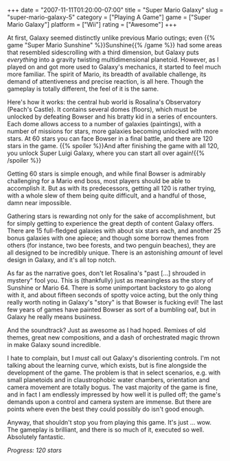 +++
date = "2007-11-11T01:20:00-07:00"
title = "Super Mario Galaxy"
slug = "super-mario-galaxy-5"
category = ["Playing A Game"]
game = ["Super Mario Galaxy"]
platform = ["Wii"]
rating = ["Awesome"]
+++

At first, Galaxy seemed distinctly unlike previous Mario outings; even {{% game "Super Mario Sunshine" %}}Sunshine{{% /game %}} had some areas that resembled sidescrolling with a third dimension, but Galaxy puts <i>everything</i> into a gravity twisting multidimensional planetoid.  However, as I played on and got more used to Galaxy's mechanics, it started to feel much more familiar.  The spirit of Mario, its breadth of available challenge, its demand of attentiveness and precise reaction, is all here.  Though the gameplay is totally different, the feel of it is the same.

Here's how it works: the central hub world is Rosalina's Observatory (Peach's Castle).  It contains several domes (floors), which must be unlocked by defeating Bowser and his bratty kid in a series of encounters.  Each dome allows access to a number of galaxies (paintings), with a number of missions for stars, more galaxies becoming unlocked with more stars.  At 60 stars you can face Bowser in a final battle, and there are 120 stars in the game.  {{% spoiler %}}And after finishing the game with all 120, you unlock Super Luigi Galaxy, where you can start all over again!{{% /spoiler %}}

Getting 60 stars is simple enough, and while final Bowser is admirably challenging for a Mario end boss, most players should be able to accomplish it.  But as with its predecessors, getting all 120 is rather trying, with a whole slew of them being quite difficult, and a handful of those, damn near impossible.

Gathering stars is rewarding not only for the sake of accomplishment, but for simply getting to experience the great depth of content Galaxy offers.  There are 15 full-fledged galaxies with about six stars each, and another 25 bonus galaxies with one apiece; and though some borrow themes from others (for instance, two bee forests, and two penguin beaches), they are all designed to be incredibly unique.  There is an astonishing <i>amount</i> of level design in Galaxy, and it's all top notch.

As far as the narrative goes, don't let Rosalina's "past [...] shrouded in mystery" fool you.  This is (thankfully) just as meaningless as the story of Sunshine or Mario 64.  There is some unimportant backstory to go along with it, and about fifteen seconds of spotty voice acting, but the only thing really worth noting in Galaxy's "story" is that Bowser is fucking evil!  The last few years of games have painted Bowser as sort of a bumbling oaf, but in Galaxy he really means business.

And the soundtrack?  Just as awesome as I had hoped.  Remixes of old themes, great new compositions, and a dash of orchestrated magic thrown in make Galaxy sound incredible.

I hate to complain, but I <i>must</i> call out Galaxy's disorienting controls.  I'm not talking about the learning curve, which exists, but is fine alongside the development of the game.  The problem is that in select scenarios, e.g. with small planetoids and in claustrophobic water chambers, orientation and camera movement are totally bogus.  The vast majority of the game is fine, and in fact I am endlessly impressed by how well it is pulled off; the game's demands upon a control and camera system are immense.  But there are points where even the best they could possibly do isn't good enough.

Anyway, that shouldn't stop you from playing this game.  It's just ... wow.  The gameplay is brilliant, and there is so much of it, executed so well.  Absolutely fantastic.

<i>Progress: 120 stars</i>